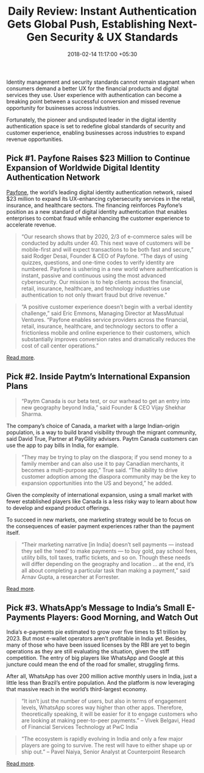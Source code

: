 ﻿---
title: 'Daily Review: Instant Authentication Gets Global Push, Establishing Next-Gen
  Security & UX Standards'
date: 2018-02-14 11:17:00 +05:30
tags:
- identity management
- authentication
- instant identity
- instant authentication
- mobile payments
Image: "/uploads/instantauth.jpg"
Description: The world’s leading digital identity authentication network plans to
  go global with it’s breakthrough instant authentication solution, redefining standards
  of security and customer experience.
Person: Elena Mesropyan
category:
- Authentication & Security
- Payments
Companies:
- Payfone
- Paytm
- PayGility
- Forrester
- WhatsApp
- 'PwC '
- Google
Markets:
- US
- North America
- Asia
- India
Is Featured: true
---

Identity management and security standards cannot remain stagnant when consumers demand a better UX for the financial products and digital services they use. User experience with authentication can become a breaking point between a successful conversion and missed revenue opportunity for businesses across industries.

Fortunately, the pioneer and undisputed leader in the digital identity authentication space is set to redefine global standards of security and customer experience, enabling businesses across industries to expand revenue opportunities.

## **Pick #1. Payfone Raises $23 Million to Continue Expansion of Worldwide Digital Identity Authentication Network**

[Payfone](http://payfone.com/), the world’s leading digital identity authentication network, raised $23 million to expand its UX-enhancing cybersecurity services in the retail, insurance, and healthcare sectors. The financing reinforces Payfone’s position as a new standard of digital identity authentication that enables enterprises to combat fraud while enhancing the customer experience to accelerate revenue.

> “Our research shows that by 2020, 2/3 of e-commerce sales will be conducted by adults under 40. This next wave of customers will be mobile-first and will expect transactions to be both fast and secure,” said Rodger Desai, Founder & CEO of Payfone. “The days of using quizzes, questions, and one-time codes to verify identity are numbered. Payfone is ushering in a new world where authentication is instant, passive and continuous using the most advanced cybersecurity. Our mission is to help clients across the financial, retail, insurance, healthcare, and technology industries use authentication to not only thwart fraud but drive revenue.”

> “A positive customer experience doesn’t begin with a verbal identity challenge,” said Eric Emmons, Managing Director at MassMutual Ventures. “Payfone enables service providers across the financial, retail, insurance, healthcare, and technology sectors to offer a frictionless mobile and online experience to their customers, which substantially improves conversion rates and dramatically reduces the cost of call center operations.”

[Read more](https://www.payfone.com/press/payfone-raises-23-million-to-continue-expansion-of-worldwide-digital-identity-authentication-network/).

## **Pick #2. Inside Paytm’s International Expansion Plans**

> “Paytm Canada is our beta test, or our warhead to get an entry into new geography beyond India,” said Founder & CEO Vijay Shekhar Sharma.

The company’s choice of Canada, a market with a large Indian-origin population, is a way to build brand visibility through the migrant community, said David True, Partner at PayGility advisers. Paytm Canada customers can use the app to pay bills in India, for example.

> “They may be trying to play on the diaspora; if you send money to a family member and can also use it to pay Canadian merchants, it becomes a multi-purpose app,” True said. “The ability to drive customer adoption among the diaspora community may be the key to expansion opportunities into the US and beyond,” he added.

Given the complexity of international expansion, using a small market with fewer established players like Canada is a less risky way to learn about how to develop and expand product offerings.

To succeed in new markets, one marketing strategy would be to focus on the consequences of easier payment experiences rather than the payment itself.

> “Their marketing narrative \[in India\] doesn’t sell payments — instead they sell the ‘need’ to make payments — to buy gold, pay school fees, utility bills, toll taxes, traffic tickets, and so on. Though these needs will differ depending on the geography and location … at the end, it’s all about completing a particular task than making a payment,” said Arnav Gupta, a researcher at Forrester.

[Read more](http://db.tearsheet.co/payments/inside-paytms-international-expansion-plans/).

## **Pick #3. WhatsApp’s Message to India’s Small E-Payments Players: Good Morning, and Watch Out**

India’s e-payments pie estimated to grow over five times to $1 trillion by 2023. But most e-wallet operators aren’t profitable in India yet. Besides, many of those who have been issued licenses by the RBI are yet to begin operations as they are still evaluating the situation, given the stiff competition. The entry of big players like WhatsApp and Google at this juncture could mean the end of the road for smaller, struggling firms.

After all, WhatsApp has over 200 million active monthly users in India, just a little less than Brazil’s entire population. And the platform is now leveraging that massive reach in the world’s third-largest economy.

> “It isn’t just the number of users, but also in terms of engagement levels, WhatsApp scores way higher than other apps. Therefore, theoretically speaking, it will be easier for it to engage customers who are looking at making peer-to-peer payments.” – Vivek Belgavi, Head of Financial Services Technology at PwC India

> “The ecosystem is rapidly evolving in India and only a few major players are going to survive. The rest will have to either shape up or ship out.” – Pavel Naiya, Senior Analyst at Counterpoint Research

[Read more](https://qz.com/1204864/with-whatsapp-and-google-arriving-indias-smaller-e-payment-startups-feel-the-squeeze/).